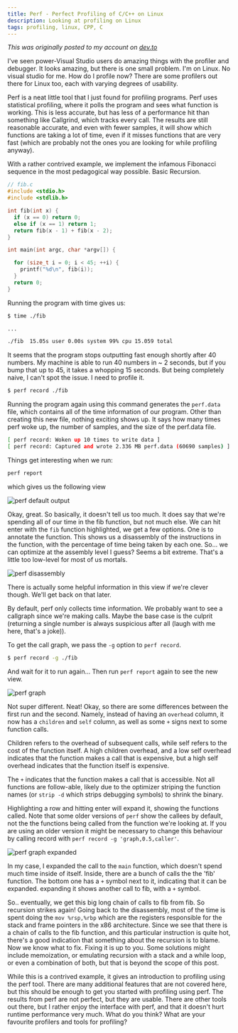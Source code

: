 ```yaml
---
title: Perf - Perfect Profiling of C/C++ on Linux
description: Looking at profiling on Linux
tags: profiling, linux, CPP, C
---
```


_This was originally posted to my account on [dev.to](https://dev.to/etcwilde/perf---perfect-profiling-of-cc-on-linux-of)_

I've seen power-Visual Studio users do amazing things with the profiler and debugger. It looks amazing, but there is one small problem. I'm on Linux. No visual studio for me. How do I profile now? There are some profilers out there for Linux too, each with varying degrees of usability.

Perf is a neat little tool that I just found for profiling programs. Perf uses statistical profiling, where it polls the program and sees what function is working. This is less accurate, but has less of a performance hit than something like Callgrind, which tracks every call. The results are still reasonable accurate, and even with fewer samples, it will show which functions are taking a lot of time, even if it misses functions that are very fast (which are probably not the ones you are looking for while profiling anyway).

With a rather contrived example, we implement the infamous Fibonacci sequence in the most pedagogical way possible. Basic Recursion.

```c
// fib.c
#include <stdio.h>
#include <stdlib.h>

int fib(int x) {
  if (x == 0) return 0;
  else if (x == 1) return 1;
  return fib(x - 1) + fib(x - 2);
}

int main(int argc, char *argv[]) {

  for (size_t i = 0; i < 45; ++i) {
    printf("%d\n", fib(i));
  }
  return 0;
}
```

Running the program with time gives us:

```sh
$ time ./fib

...

./fib  15.05s user 0.00s system 99% cpu 15.059 total
```

It seems that the program stops outputting fast enough shortly after 40 numbers. My machine is able to run 40 numbers in ~ 2 seconds, but if you bump that up to 45, it takes a whopping 15 seconds. But being completely naive, I can't spot the issue. I need to profile it.

```sh
$ perf record ./fib
```

Running the program again using this command generates the `perf.data` file, which contains all of the time information of our program. Other than creating this new file, nothing exciting shows up. It says how many times perf woke up, the number of samples, and the size of the perf.data file.

```sh
[ perf record: Woken up 10 times to write data ]
[ perf record: Captured and wrote 2.336 MB perf.data (60690 samples) ]
```

Things get interesting when we run:

```sh
perf report
```

which gives us the following view

![perf default output](https://thepracticaldev.s3.amazonaws.com/i/d5lqrr3dazj4rue5bdxd.png)

Okay, great. So basically, it doesn't tell us too much. It does say that we're spending all of our time in the fib function, but not much else. We can hit enter with the `fib` function highlighted, we get a few options. One is to annotate the function. This shows us a disassembly of the instructions in the function, with the percentage of time being taken by each one. So... we can optimize at the assembly level I guess? Seems a bit extreme. That's a little too low-level for most of us mortals.

![perf disassembly](https://thepracticaldev.s3.amazonaws.com/i/0jt1ygl6o0nzdgvqgf53.png)

There is actually some helpful information in this view if we're clever though. We'll get back on that later.

By default, perf only collects time information. We probably want to see a callgraph since we're making calls. Maybe the base case is the culprit (returning a single number is always suspicious after all (laugh with me here, that's a joke)).

To get the call graph, we pass the `-g` option to `perf record`.

```sh
$ perf record -g ./fib
```

And wait for it to run again... Then run `perf report` again to see the new view.

![perf graph](https://thepracticaldev.s3.amazonaws.com/i/jxx3yg7wt8ex5lafzpll.png)

Not super different. Neat! Okay, so there are some differences between the first run and the second. Namely, instead of having an `overhead` column, it now has a `children` and `self` column, as well as some `+` signs next to some function calls.

Children refers to the overhead of subsequent calls, while self refers to the cost of the function itself. A high children overhead, and a low self overhead indicates that the function makes a call that is expensive, but a high self overhead indicates that the function itself is expensive.

The `+` indicates that the function makes a call that is accessible. Not all functions are follow-able, likely due to the optimizer striping the function names (or `strip -d` which strips debugging symbols) to shrink the binary.

Highlighting a row and hitting enter will expand it, showing the functions called. Note that some older versions of `perf` show the callees by default, not the the functions being called from the function we're looking at. If you are using an older version it might be necessary to change this behaviour by calling record with `perf record -g 'graph,0.5,caller'`.

![perf graph expanded](https://thepracticaldev.s3.amazonaws.com/i/858b8ev0c7rlviowp8y7.png)

In my case, I expanded the call to the `main` function, which doesn't spend much time inside of itself. Inside, there are a bunch of calls the the 'fib' function. The bottom one has a `+` symbol next to it, indicating that it can be expanded. expanding it shows another call to fib, with a `+` symbol.

So.. eventually, we get this big long chain of calls to fib from fib. So recursion strikes again!
Going back to the disassembly, most of the time is spent doing the `mov %rsp,%rbp` which are the registers responsible for the stack and frame pointers in the x86 architecture. Since we see that there is a chain of calls to the fib function, and this particular instruction is quite hot, there's a good indication that something about the recursion is to blame. Now we know what to fix. Fixing it is up to you. Some solutions might include memoization, or emulating recursion with a stack and a while loop, or even a combination of both, but that is beyond the scope of this post.

While this is a contrived example, it gives an introduction to profiling using the perf tool. There are many additional features that are not covered here, but this should be enough to get you started with profiling using perf. The results from perf are not perfect, but they are usable. There are other tools out there, but I rather enjoy the interface with perf, and that it doesn't hurt runtime performance very much. What do you think? What are your favourite profilers and tools for profiling?
